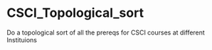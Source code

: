 # CSCI_Topological_sort
Do a topological sort of all the prereqs for CSCI courses at different Instituions
